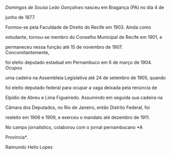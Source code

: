 

*Domingos de Sousa Leão Gonçalves* nasceu em Bragança (PA) no dia 4 de

junho de 1877.



Formou-se pela Faculdade de Direito do Recife em 1903. Ainda como

estudante, tornou-se membro do Conselho Municipal de Recife em 1901, e

permaneceu nessa função até 15 de novembro de 1907. Concomitantemente,

foi eleito deputado estadual em Pernambuco em 6 de março de 1904. Ocupou

uma cadeira na Assembleia Legislativa até 24 de setembro de 1905, quando

foi eleito deputado federal para ocupar a vaga deixada pela renúncia de

Elpídio de Abreu e Lima Figueiredo. Assumindo em seguida sua cadeira na

Câmara dos Deputados, no Rio de Janeiro, então Distrito Federal, foi

reeleito em 1906 e 1909, e exerceu o mandato até dezembro de 1911.



No campo jornalístico, colaborou com o jornal pernambucano *A

Província*.



Raimundo Helio Lopes



